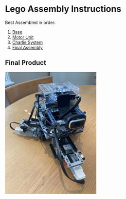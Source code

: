 # Lego Assembly Instructions

Best Assembled in order:

1. [Base](./base.md)
2. [Motor Unit](./motor_unit.md)
3. [Charlie System](https://github.com/jfrancis71/ros2_brickpi3/blob/charliev1/brickpi3_charlie/lego_assembly/system.md)
4. [Final Assembly](./final_assembly.md)

## Final Product

<img src=../images/final_assembly/step_5.jpg width=300>
